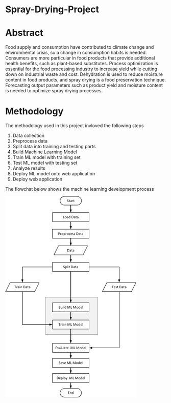 # Spray-Drying-Project

# Abstract
<p>
Food supply and consumption have contributed to climate change and environmental crisis, so a change in consumption habits is needed. Consumers are more particular in food products that provide additional health benefits, such as plant-based substitutes. Process optimization is essential for the food processing industry to increase yield while cutting down on industrial waste and cost. Dehydration is used to reduce moisture content in food products, and spray drying is a food preservation technique. Forecasting output parameters such as product yield and moisture content is needed to optimize spray drying processes.   
</p>

# Methodology

<p>
The methodology used in this project invloved the following steps
</p>

1. Data collection
2. Preprocess data
3. Split data into training and testing parts
4. Build Machine Learning Model
5. Train ML model with training set
6. Test ML model with testing set
7. Analyze results
8. Deploy ML model onto web application
9. Deploy web application

<p>
The flowchat below shows the machine learning development process
</p>

![flowchat](flow.jpg "Title")







